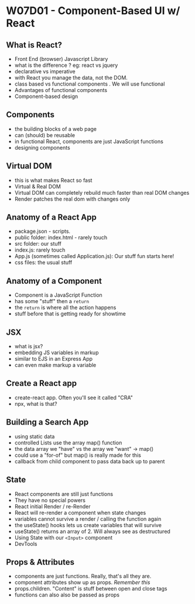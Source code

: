 
# W07D01 - Component-Based UI w/ React

##  What is React?
  - Front End (browser) Javascript Library
  - what is the difference ? eg: react vs jquery
  - declarative vs imperative
  - with React you manage the data, not the DOM.
  - class based vs functional components .  We will use functional
  - Advantages of functional components
  - Component-based design
  
##  Components
  - the building blocks of a web page
  - can (should)  be reusable
  - in functional React, components are just JavaScript functions
  - designing components

## Virtual DOM
  - this is what makes React so fast
  - Virtual & Real DOM
  - Virtual DOM can completely rebuild much faster than real DOM changes
  - Render patches the real dom with changes only  

## Anatomy of a React App
 - package.json  - scripts.
 - public folder: index.html - rarely touch
 - src folder:  our stuff
 - index.js:  rarely touch
 - App.js (sometimes called Application.js): Our stuff fun starts here!
 - css files:  the usual stuff
 
## Anatomy of a Component
 - Component is a JavaScript Function
 - has some "stuff" then a `return`
 - the `return` is where all the action happens
 - stuff before that is getting ready for showtime
 
 ##  JSX
  - what is jsx?
  - embedding JS variables in markup
  - similar to EJS in an Express App
  - can even make markup a variable 

 ##  Create a React app
  - create-react app. Often you'll see it called "CRA" 
  - npx, what is that?

## Building a Search App
  - using static data
  - controlled Lists use the array map() function
  - the  data array we "have" vs the array we "want" -> map()
  - could use a "for-of" but map() is really made for this
  - callback from child component to pass data back up to parent 

## State
  - React components are still just functions
  - They have no special powers
  - React initial Render / re-Render 
  - React will re-render a component when state changes
  - variables cannot survive a render / calling the function again
  - the useState() hooks lets us create variables that will survive
  - useState() returns an array of 2.  Will always see as destructured
  - Using State with our `<Input>` component
  - DevTools
    
## Props & Attributes
  - components are just functions.  Really, that's all they are.
  - component attributes show up as props. *Remember this*
  - props.children.  "Content" is stuff between open and close tags
  - functions can also also be passed as props
  
